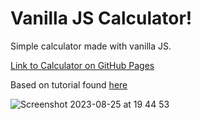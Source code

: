 # Vanilla JS Calculator!
Simple calculator made with vanilla JS.

[Link to Calculator on GitHub Pages](https://lyuhiroyama.github.io/Basic-Calculator-1/)

Based on tutorial found [here](https://www.youtube.com/watch?v=j59qQ7YWLxw)

![Screenshot 2023-08-25 at 19 44 53](https://github.com/lyuhiroyama/Basic-Calculator-1/assets/98152295/ffc58c73-0b30-4e0f-945b-2928c0b2d892)

